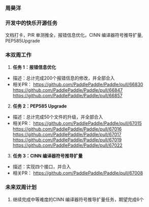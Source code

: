 ### 周昊洋

### 开发中的快乐开源任务

文档打卡，PIR 单测推全，报错信息优化，CINN 编译器符号推导扩量, PEP585Upgrade

### 本双周工作

1. **任务 1：报错信息优化**
  - 描述：总计完成200个报错信息的修改，并全部合入
  - 相关PR：
    https://github.com/PaddlePaddle/Paddle/pull/66830
    https://github.com/PaddlePaddle/Paddle/pull/66847
    https://github.com/PaddlePaddle/Paddle/pull/66857

2. **任务 2：PEP585 Upgrade**
  - 描述：总计完成50个文件的升级，并全部合入
  - 相关PR：
    https://github.com/PaddlePaddle/Paddle/pull/67015
    https://github.com/PaddlePaddle/Paddle/pull/67016
    https://github.com/PaddlePaddle/Paddle/pull/67017
    https://github.com/PaddlePaddle/Paddle/pull/67019
    https://github.com/PaddlePaddle/Paddle/pull/67022

3. **任务 3：CINN 编译器符号推导扩量**
  - 描述：实现四个接口，并合入
  - 相关PR：
    https://github.com/PaddlePaddle/Paddle/pull/67008
    



### 未来双周计划

1. 继续完成中等难度的CINN 编译器符号推导扩量任务，期望完成6个

